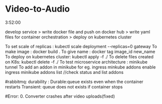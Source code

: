 # Video-to-Audio
3:52:00

develop service > write docker file and push on docker hub > write yaml files for container orchestration > deploy on kubernetes cluster 

To set scale of replicas : 
kubectl scale deployment --replicas=0 gateway
To make image : docker build .
To give name : docker tag image_id new_name
To deploy on kubernetes cluster:
kubectl apply -f ./
To delete files created on K8s:
kubectl delete -f ./ 
To test microservice architecture : minikube tunnel
To add an addon in minikube for eg. ingress
minkube addons enable ingress
minikube addons list //check status and list addons

#rabbitmq:
durability :
 Durable:queue exists even when the container restarts 
 Transient: queue does not exists if container stops 

#Error:
0. Converter crashes after video uploads(fixed)
